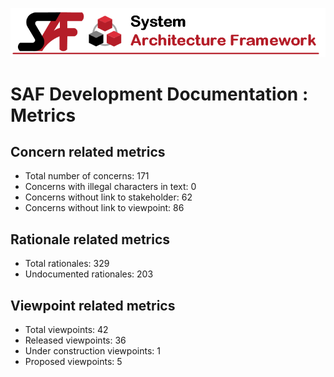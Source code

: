 ![System Architecture Framework](diagrams/Banner_SAF.png)
# SAF Development Documentation : Metrics
## Concern related metrics
 * Total number of concerns: 171
 * Concerns with illegal characters in text: 0
 * Concerns without link to stakeholder: 62
 * Concerns without link to viewpoint: 86
## Rationale related metrics
 * Total rationales: 329
 * Undocumented rationales: 203
## Viewpoint related metrics
 * Total viewpoints: 42
 * Released viewpoints: 36
 * Under construction viewpoints: 1
 * Proposed viewpoints: 5
